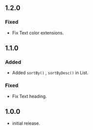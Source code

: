 ## 1.2.0

### Fixed
- Fix Text color extensions.

## 1.1.0

### Added
- Added `sortBy()` , `sortByDesc()` in List.

### Fixed
- Fix Text heading.

## 1.0.0

- initial release.

